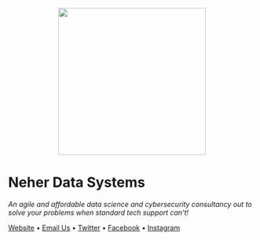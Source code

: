 <p align="center">
  <img width="300" height="300" src="https://github.com/neherdata.png">
</p>

<p style="text-align:center" >
  <b><h1>Neher Data Systems</h1></b>
  <i>An agile and affordable data science and cybersecurity consultancy out to solve your problems when standard tech support can’t! </i>
</p>


[Website](http://www.neherdata.com) • [Email Us](mailto:tyler@neherdata.com?cc=joe@neherdata.com&subject=Contact%20Us%20-%20Found%20on%20GitHub) • [Twitter](https://twitter.com/neherdata) • [Facebook](https://www.facebook.com/neherdata) • [Instagram](https://instagram.com/neherdata)
